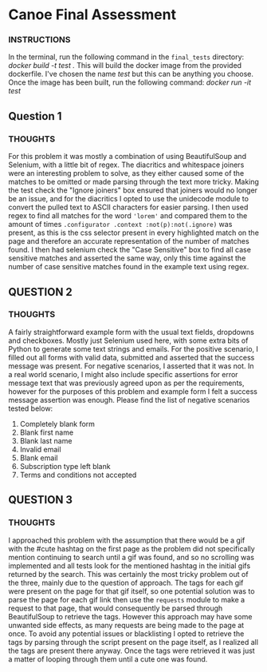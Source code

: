 # Canoe Final Assessment

### INSTRUCTIONS
In the terminal, run the following command in the `final_tests` directory: *docker build -t test .* 
This will build the docker image from the provided dockerfile. I've chosen the name *test* but this can be anything you choose. Once the image has been built, run the following command: *docker run -it test*

## Question 1
### THOUGHTS
For this problem it was mostly a combination of using BeautifulSoup and Selenium, with a little bit of regex. The diacritics and whitespace joiners were an interesting problem to solve, as they either caused some of the matches to be omitted or made parsing through the text more tricky. Making the test check the "Ignore joiners" box ensured that joiners would no longer be an issue, and for the diacritics I opted to use the unidecode module to convert the pulled text to ASCII characters for easier parsing. I then used regex to find all matches for the word `'lorem'` and compared them to the amount of times `.configurator .context :not(p):not(.ignore)` was present, as this is the css selector present in every highlighted match on the page and therefore an accurate representation of the number of matches found. I then had selenium check the "Case Sensitive" box to find all case sensitive matches and asserted the same way, only this time against the number of case sensitive matches found in the example text using regex.

## QUESTION 2
### THOUGHTS
A fairly straightforward example form with the usual text fields, dropdowns and checkboxes. Mostly just Selenium used here, with some extra bits of Python to generate some text strings and emails. For the positive scenario, I filled out all forms with valid data, submitted and asserted that the success message was present. For negative scenarios, I asserted that it was not. In a real world scenario, I might also include specific assertions for error message text that was previously agreed upon as per the requirements, however for the purposes of this problem and example form I felt a success message assertion was enough. Please find the list of negative scenarios tested below: 

1. Completely blank form
2. Blank first name 
3. Blank last name 
4. Invalid email
5. Blank email
6. Subscription type left blank
7. Terms and conditions not accepted
## QUESTION 3
### THOUGHTS
I approached this problem with the assumption that there would be a gif with the #cute hashtag on the first page as the problem did not specifically mention continuing to search until a gif was found, and so no scrolling was implemented and all tests look for the mentioned hashtag in the initial gifs returned by the search. This was certainly the most tricky problem out of the three, mainly due to the question of approach. The tags for each gif were present on the page for that gif itself, so one potential solution was to parse the page for each gif link then use the `requests` module to make a request to that page, that would consequently be parsed through BeautifulSoup to retrieve the tags. However this approach may have some unwanted side effects, as many requests are being made to the page at once. To avoid any potential issues or blacklisting I opted to retrieve the tags by parsing through the script present on the page itself, as I realized all the tags are present there anyway. Once the tags were retrieved it was just a matter of looping through them until a cute one was found.